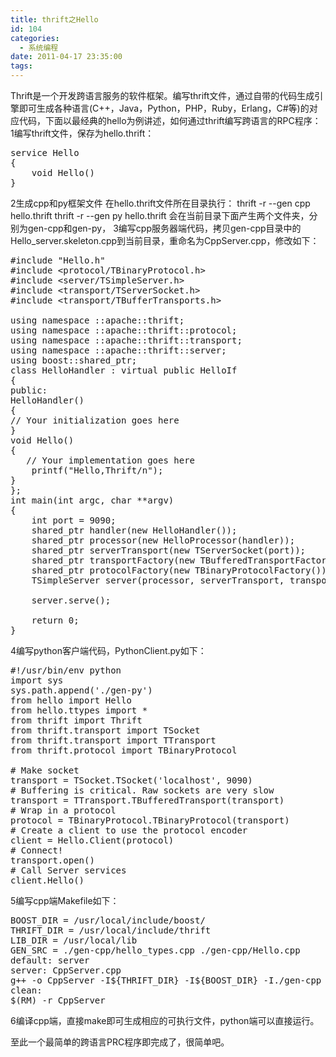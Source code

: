 ```yaml
---
title: thrift之Hello
id: 104
categories:
  - 系统编程
date: 2011-04-17 23:35:00
tags:
---
```


Thrift是一个开发跨语言服务的软件框架。编写thrift文件，通过自带的代码生成引擎即可生成各种语言(C++，Java，Python，PHP，Ruby，Erlang，C#等)的对应代码，下面以最经典的hello为例讲述，如何通过thrift编写跨语言的RPC程序：
1编写thrift文件，保存为hello.thrift：
<pre class="brush:cpp">service Hello
{
    void Hello()
}</pre>
2生成cpp和py框架文件
在hello.thrift文件所在目录执行：
thrift -r --gen cpp hello.thrift
thrift -r --gen py hello.thrift
会在当前目录下面产生两个文件夹，分别为gen-cpp和gen-py，
3编写cpp服务器端代码，拷贝gen-cpp目录中的Hello_server.skeleton.cpp到当前目录，重命名为CppServer.cpp，修改如下：
<pre class="brush:cpp">#include "Hello.h"
#include &lt;protocol/TBinaryProtocol.h&gt; 
#include &lt;server/TSimpleServer.h&gt;
#include &lt;transport/TServerSocket.h&gt; 
#include &lt;transport/TBufferTransports.h&gt; 

using namespace ::apache::thrift;
using namespace ::apache::thrift::protocol;
using namespace ::apache::thrift::transport;
using namespace ::apache::thrift::server;
using boost::shared_ptr;
class HelloHandler : virtual public HelloIf
{
public:
HelloHandler()
{
// Your initialization goes here
}
void Hello()
{
   // Your implementation goes here
    printf("Hello,Thrift/n");
}
};
int main(int argc, char **argv)
{
    int port = 9090;
    shared_ptr handler(new HelloHandler());
    shared_ptr processor(new HelloProcessor(handler));
    shared_ptr serverTransport(new TServerSocket(port));
    shared_ptr transportFactory(new TBufferedTransportFactory());
    shared_ptr protocolFactory(new TBinaryProtocolFactory());
    TSimpleServer server(processor, serverTransport, transportFactory, protocolFactory);

    server.serve();

    return 0;
}</pre>
4编写python客户端代码，PythonClient.py如下：
<pre class="brush:python">#!/usr/bin/env python
import sys
sys.path.append('./gen-py')
from hello import Hello
from hello.ttypes import *
from thrift import Thrift
from thrift.transport import TSocket
from thrift.transport import TTransport
from thrift.protocol import TBinaryProtocol

# Make socket
transport = TSocket.TSocket('localhost', 9090)
# Buffering is critical. Raw sockets are very slow
transport = TTransport.TBufferedTransport(transport)
# Wrap in a protocol
protocol = TBinaryProtocol.TBinaryProtocol(transport)
# Create a client to use the protocol encoder
client = Hello.Client(protocol)
# Connect!
transport.open()
# Call Server services
client.Hello()</pre>
5编写cpp端Makefile如下：
<pre class="brush:bash">BOOST_DIR = /usr/local/include/boost/
THRIFT_DIR = /usr/local/include/thrift
LIB_DIR = /usr/local/lib
GEN_SRC = ./gen-cpp/hello_types.cpp ./gen-cpp/Hello.cpp
default: server
server: CppServer.cpp
g++ -o CppServer -I${THRIFT_DIR} -I${BOOST_DIR} -I./gen-cpp -L${LIB_DIR} -lthrift CppServer.cpp ${GEN_SRC}
clean:
$(RM) -r CppServer</pre>
6编译cpp端，直接make即可生成相应的可执行文件，python端可以直接运行。

至此一个最简单的跨语言PRC程序即完成了，很简单吧。